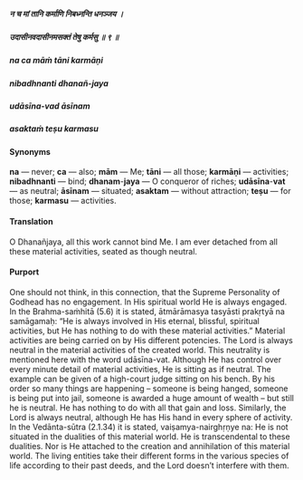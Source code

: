##### न च मां तानि कर्माणि निबध्नन्ति धनञ्जय ।
##### उदासीनवदासीनमसक्तं तेषु कर्मसु ॥ ९ ॥

##### na ca māṁ tāni karmāṇi
##### nibadhnanti dhanañ-jaya
##### udāsīna-vad āsīnam
##### asaktaṁ teṣu karmasu

#### Synonyms

**na** — never; **ca** — also; **mām** — Me; **tāni** — all those; **karmāṇi** — activities; **nibadhnanti** — bind; **dhanam**-**jaya** — O conqueror of riches; **udāsīna**-**vat** — as neutral; **āsīnam** — situated; **asaktam** — without attraction; **teṣu** — for those; **karmasu** — activities.

#### Translation

O Dhanañjaya, all this work cannot bind Me. I am ever detached from all these material activities, seated as though neutral.

#### Purport

One should not think, in this connection, that the Supreme Personality of Godhead has no engagement. In His spiritual world He is always engaged. In the Brahma-saṁhitā (5.6) it is stated, ātmārāmasya tasyāsti prakṛtyā na samāgamaḥ: “He is always involved in His eternal, blissful, spiritual activities, but He has nothing to do with these material activities.” Material activities are being carried on by His different potencies. The Lord is always neutral in the material activities of the created world. This neutrality is mentioned here with the word udāsīna-vat. Although He has control over every minute detail of material activities, He is sitting as if neutral. The example can be given of a high-court judge sitting on his bench. By his order so many things are happening – someone is being hanged, someone is being put into jail, someone is awarded a huge amount of wealth – but still he is neutral. He has nothing to do with all that gain and loss. Similarly, the Lord is always neutral, although He has His hand in every sphere of activity. In the Vedānta-sūtra (2.1.34) it is stated, vaiṣamya-nairghṛṇye na: He is not situated in the dualities of this material world. He is transcendental to these dualities. Nor is He attached to the creation and annihilation of this material world. The living entities take their different forms in the various species of life according to their past deeds, and the Lord doesn’t interfere with them.